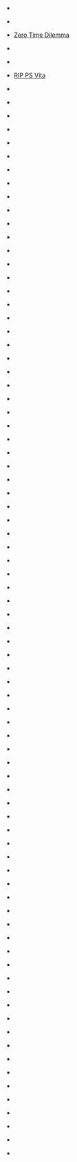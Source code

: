 
- [](/2020/08/g18o8f5/)

- [](/2020/08/g18ibyv/)

- [Zero Time Dilemma](/2019/03/zero-time-dilemma/)

- [](/2019/03/b2g10r/)

- [](/2019/03/eisfo6c/)

- [RIP PS Vita](/2019/03/rip-ps-vita/)

- [](/2018/06/e1fdfz9/)

- [](/2016/07/d4zcc8k/)

- [](/2014/11/2lympm/)

- [](/2014/09/2fpxl8/)

- [](/2014/08/2dt1zd/)

- [](/2014/06/28srpb/)

- [](/2014/06/ci4sjxv/)

- [](/2014/06/27p4jq/)

- [](/2014/04/ch5ib5f/)

- [](/2014/04/246pwp/)

- [](/2014/04/cgzyu01/)

- [](/2014/04/cgw586j/)

- [](/2014/04/cgr1v97/)

- [](/2014/04/22jh91/)

- [](/2014/04/cgl90yk/)

- [](/2014/04/cglc6j1/)

- [](/2014/02/cffkyft/)

- [](/2013/12/1u0sad/)

- [](/2013/12/cedgaz6/)

- [](/2013/12/1tjkv0/)

- [](/2013/12/cdxr6rt/)

- [](/2013/12/cdvvyuu/)

- [](/2013/11/cdfjs6u/)

- [](/2013/11/cd4dq46/)

- [](/2013/10/ccvh53o/)

- [](/2013/10/ccm2iln/)

- [](/2013/09/1n6nn7/)

- [](/2013/09/1mx5wa/)

- [](/2013/09/ccd58w5/)

- [](/2013/09/1mhsw6/)

- [](/2013/09/cc9h747/)

- [](/2013/09/cc66fl3/)

- [](/2013/09/cbz5lcu/)

- [](/2013/09/cbz5p59/)

- [](/2013/08/cbxtkyp/)

- [](/2013/08/cbxiamv/)

- [](/2013/08/cbwqm3e/)

- [](/2013/08/cbvmg9h/)

- [](/2013/08/cbrq9yh/)

- [](/2013/08/cbfmgg3/)

- [](/2013/08/1jfshf/)

- [](/2013/07/cb1r8f0/)

- [](/2013/07/cavsjlt/)

- [](/2013/07/cath3kq/)

- [](/2013/06/canu2yq/)

- [](/2013/06/canvf5n/)

- [](/2013/06/calx7jb/)

- [](/2013/06/cajd1mi/)

- [](/2013/06/cahfwbr/)

- [](/2013/06/cafvm2v/)

- [](/2013/06/caf9glm/)

- [](/2013/06/cachhbx/)

- [](/2013/06/1fky1b/)

- [](/2013/06/cab94au/)

- [](/2013/06/caaj2ia/)

- [](/2013/05/ca79ngz/)

- [](/2013/05/ca79wdy/)

- [](/2013/05/1e678r/)

- [](/2013/05/c9wppwf/)

- [](/2013/05/c9wr7pv/)

- [](/2013/05/c9uef27/)

- [](/2013/04/c9gwto7/)

- [](/2013/04/c9gx063/)

- [](/2013/03/c95gm21/)

- [](/2013/03/c95k7up/)

- [](/2013/03/c95l4y9/)

- [](/2013/03/c95q3sb/)

- [](/2013/03/c934l8h/)

- [](/2013/03/c8rp2xt/)

- [](/2013/02/c8n7j8x/)

- [](/2013/02/c8kt36f/)

- [](/2013/02/c8kt65v/)

- [](/2013/02/194roe/)

- [](/2013/02/c8gwhcc/)

- [](/2013/02/c8h2j0n/)

- [](/2013/02/c8go825/)

- [](/2013/02/c8f30at/)

- [](/2013/02/c87gw9d/)

- [](/2012/12/1423kc/)

- [](/2012/11/c70qu6s/)
